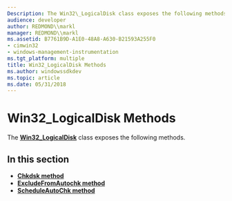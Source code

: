 ```yaml
---
Description: The Win32\_LogicalDisk class exposes the following methods.
audience: developer
author: REDMOND\\markl
manager: REDMOND\\markl
ms.assetid: B7761B9D-A1E0-48A8-A630-B21593A255F0
- cimwin32
- windows-management-instrumentation
ms.tgt_platform: multiple
title: Win32_LogicalDisk Methods
ms.author: windowssdkdev
ms.topic: article
ms.date: 05/31/2018
---
```


# Win32\_LogicalDisk Methods

The [**Win32\_LogicalDisk**](win32-logicaldisk.md) class exposes the following methods.

## In this section

-   [**Chkdsk method**](chkdsk-method-in-class-win32-logicaldisk.md)
-   [**ExcludeFromAutochk method**](excludefromautochk-method-in-class-win32-logicaldisk.md)
-   [**ScheduleAutoChk method**](scheduleautochk-method-in-class-win32-logicaldisk.md)

 

 



